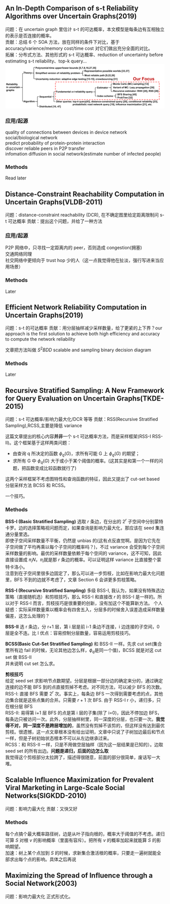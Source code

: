 
## An In-Depth Comparison of s-t Reliability Algorithms over Uncertain Graphs(2019)
问题：在 uncertain graph 里估计 s-t 的可达概率，本文模型是每条边有互相独立的表示是否连接的概率。  
贡献：总结 6 个 SOA 方法，放在同样的条件下对比，基于 accuracy/varience/memory cost/time cost 对它们做出充分全面的对比。  
拓展：分布式方法、其他形式的 s-t 可达概率、reduction of uncertainty before estimating s-t reliability、top-k query...
![](images/s-t.png)  
### 应用/起源
quality of connections between devices in device network  
social/biological network  
predict probability of protein-protein interaction  
discover reliable peers in P2P transfer  
infomation diffusion in social network(estimate number of infected people)
### Methods
Read later

## Distance-Constraint Reachability Computation in Uncertain Graphs(VLDB-2011)
问题：distance-constraint reachability (DCR), 在不确定图里给定距离限制问 s-t 可达概率
贡献：提出这个问题，并给了一种方法

### 应用/起源
P2P 网络中，只寻找一定距离内的 peer，否则造成 congestion(拥塞)  
交通网络同理  
社交网络中更倾向于 trust hop 少的人（这一点我觉得他在扯淡，强行写进来当应用场景）
### Methods
Later

## Efficient Network Reliability Computation in Uncertain Graphs(2019)
问题：s-t 的可达概率
贡献：用分层抽样减少采样数量，给了更紧的上下界？our approach is the first solution to achieve both high efficiency and accuracy to compute the network reliability

文章把方法叫做 $S^2BDD$ scalable and sampling binary decision diagram

### Methods
Later

## Recursive Stratified Sampling: A New Framework for Query Evaluation on Uncertain Graphs(TKDE-2015)
问题：s-t 可达概率/影响力最大化/DCR 等等
贡献：RSS(Recursive Stratified Sampling),RCSS,主要是降低 variance

这篇文章提出的核心内容**并非**一个 s-t 可达概率方法，而是采样框架(RSS-Ⅰ RSS-Ⅱ)。这个框架基于这样两类问题：
 * 由查询 q 所决定的函数 $\phi_q(G)$，求所有可能 G 上 $\phi_q(G)$ 的期望；
 * 求所有 G 中 $\phi_q(G)$ 大于或小于某个阈值的概率。(这其实是和第一个一样的问题，把函数变成比较函数就行了)

这两个采样框架不考虑图特性和查询函数的特征，因此又提出了 cut-set based 分层采样方法 BCSS 和 RCSS。

一个技巧。
### Methods
**BSS-Ⅰ (Basic Stratified Sampling)**
选取 $r$ 条边，在分出的 $2^r$ 子空间中分别蒙特卡罗。边的选择策略视问题而定，如果查询是影响力最大化，那应该在 seed 集连通分量里选。  
即使子空间采样数量不平衡，仍然是 unbias 的(这有点反直觉啊。是因为它先在子空间做了平均再乘以每个子空间的概率吗？)，不过 variance 会受到每个子空间采样数量的影响。最优的采样数量依赖于每个空间的 variance，这不可知，因此直接设置成 $\pi_iN$，$\pi_i$就是那 $r$ 条边的概率。可以证明这样 variance 比直接整个蒙特卡洛小。  
注意到在子空间里很多边固定了，那么可以进一步剪枝，比如在影响力最大化问题里，BFS 不到的边就不考虑了，文章 Section 6 会讲更多剪枝策略。

**RSS-Ⅰ (Recursive Stratified Sampling)**
多级 BSS-Ⅰ, 我认为，如果没有特殊选边策略（直接随机选）和剪枝技巧，那么 RSS-Ⅰ 和直接改 $r$ 的 BSS-Ⅰ 是一样的。所以对于 RSS-Ⅰ 而言，剪枝技巧是很重要的创新，没有加这个不能算新方法。
个人疑惑：实际采样数量乘以概率会有四舍五入，分层多的时候舍入误差造成采样数量偏差，这怎么处理的？

**BSS-Ⅱ**
选 r 条边，分 r+1 层，第 i 层是前 i-1 条边不连接，i 边连接的子空间，0 层是全不连。比 Ⅰ 优点：容易控制分层数量，容易运用剪枝技巧。

**BCSS(Basic Cut-Set Stratified Sampling)**
和 BSS-Ⅱ 一样。先求 cut set(集合里所有边 fail 的时候，无论其他边怎么样，$\phi_q$是同一个值)，BCSS 就是对这 cut set 做 BSS-Ⅱ  
并未说明 cut set 怎么求。

**剪枝技巧**  
给定 seed set 求影响节点数期望。分层是根据一部分边的确定来分的，通过确定连接的边不能 BFS 到的点直接剪掉不考虑。对不同方法，可以减少 BFS 的次数。  
RSS-Ⅰ: 直接 BFS 需要 $2^r$ 次。事实上，每条边 BFS 一次得到需要考虑的点，其他边集合就是这些点集的合并。只需要 $r+1$ 次 BFS. 由于 RSS-Ⅰ r 小，递归多，只在根分层 BFS  
RSS-Ⅱ: 易得第 i+1 层 BFS 的点是第 i 层的子集(除了 i=0)，因此不停加边 BFS，每条边只被访问一次。此外，分层抽样树里，同一深度的分层，也只要一次。**我觉得不对，同一深度不是跨层增加的**，虽然没有剪掉不该剪的，但这样没有达到最优剪枝。很遗憾，这一点文章根本没有给出证明，文章中只说了子树加边最后和节点一样，但是子树初始状态根本不可以从左边继承过来。  
RCSS：和 RSS-Ⅱ 一样，只是不用做空层抽样（因为这一层结果是已知的）。边取 seed set 的所有出边。**问题是递归，后面的边怎么取**  
我觉得这个剪枝部分太拉跨了，描述得很随意，前面的部分很简单，废话写一大堆。



## Scalable Influence Maximization for Prevalent Viral Marketing in Large-Scale Social Networks(SIGKDD-2010)
问题：影响力最大化
贡献：又快又好

### Methods
每个点搞个最大概率路径树，边是从叶子指向根的，概率大于阈值的不考虑。递归可算 $S$ 对根 $v$ 的影响概率（里面有容斥）。把所有 $v$ 的概率加起来就能算 $S$ 的影响期望。  
加速：树上某个点加到 $S$ 的时候，求新集合激活根的概率，只要走一遍树就能全部求出每个点的影响。具体之后再说


## Maximizing the Spread of Influence through a Social Network(2003)
问题：影响力最大化
正式形式化。